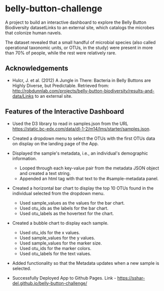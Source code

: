 # belly-button-challenge

A project to build an interactive dashboard to explore the Belly Button Biodiversity datasetLinks to an external site, which catalogs the microbes that colonize human navels.

The dataset revealed that a small handful of microbial species (also called operational taxonomic units, or OTUs, in the study) were present in more than 70% of people, while the rest were relatively rare.


## Acknowledgements

- Hulcr, J. et al. (2012) A Jungle in There: Bacteria in Belly Buttons are Highly Diverse, but Predictable. Retrieved from: http://robdunnlab.com/projects/belly-button-biodiversity/results-and-data/Links to an external site.



## Features of the Interactive Dashboard

- Used the D3 library to read in samples.json from the URL https://static.bc-edx.com/data/dl-1-2/m14/lms/starter/samples.json.

- Created a dropdown menu to select the OTUs with the first OTUs data on display on the landing page of the App.

- Displayed the sample's metadata, i.e., an individual's demographic information.

    - Looped through each key-value pair from the metadata JSON object and created a text string.
    - Appended an html tag with that text to the #sample-metadata panel.

- Created a horizontal bar chart to display the top 10 OTUs found in the individual selected from the dropdown menu.

  - Used sample_values as the values for the bar chart.
  - Used otu_ids as the labels for the bar chart.
  - Used otu_labels as the hovertext for the chart.

- Created a bubble chart to display each sample.

    - Used otu_ids for the x values.
    - Used sample_values for the y values.
    - Used sample_values for the marker size.
    - Used otu_ids for the marker colors.
    - Used otu_labels for the text values.

- Added functionality so that the Metadata updates when a new sample is selected.
 
- Successfully Deployed App to Github Pages. Link -  https://sshar-del.github.io/belly-button-challenge/
  



